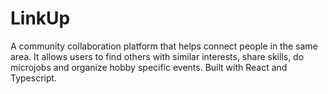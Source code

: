 # LinkUp
A community collaboration platform that helps connect people in the same area. It allows users to find others with similar interests, share skills, do microjobs and organize hobby specific events. Built with React and Typescript.
